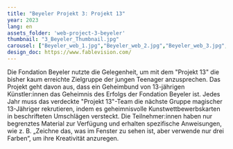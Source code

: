 ```yaml
---
title: "Beyeler Projekt 3: Projekt 13"
year: 2023
lang: en
assets_folder: 'web-project-3-beyeler'
thumbnail: "3_Beyeler_Thumbnail.jpg"
carousel: ["Beyeler_web_1.jpg","Beyeler_web_2.jpg","Beyeler_web_3.jpg","Beyeler_web_4.jpg","Beyeler_web_5.jpg","Beyeler_web_6.png","Beyeler_web_7.jpg","Beyeler_web_8.jpg"]
design_doc: https://www.fablevision.com/
---
```


Die Fondation Beyeler nutzte die Gelegenheit, um mit dem "Projekt 13" die bisher kaum erreichte Zielgruppe der jungen Teenager anzusprechen. Das Projekt geht davon aus, dass ein Geheimbund von 13-jährigen Künstler:innen das Geheimnis des Erfolgs der Fondation Beyeler ist. Jedes Jahr muss das verdeckte "Projekt 13"-Team die nächste Gruppe magischer 13-Jähriger rekrutieren, indem es geheimnisvolle Kunstwettbewerbskarten in beschrifteten Umschlägen versteckt. Die Teilnehmer:innen haben nur begrenztes Material zur Verfügung und erhalten spezifische Anweisungen, wie z. B. „Zeichne das, was im Fenster zu sehen ist, aber verwende nur drei Farben“, um ihre Kreativität anzuregen.
